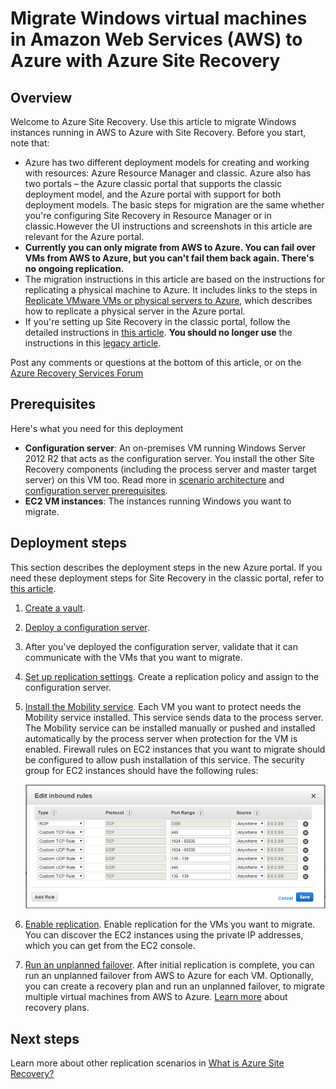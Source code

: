<properties
    pageTitle="Migrate Windows virtual machines from Amazon Web Services to Azure with Site Recovery | Microsoft Azure"
    description="This article describes how to migrate Windows virtual machines running in Amazon Web Services (AWA) to Azure using Azure Site Recovery."
    services="site-recovery"
    documentationCenter=""
    authors="rayne-wiselman"
    manager="jwhit"
    editor=""/>

<tags
    ms.service="site-recovery"
    ms.devlang="na"
    ms.topic="article"
    ms.tgt_pltfrm="na"
    ms.workload="backup-recovery"
    ms.date="08/22/2016"
    ms.author="raynew"/>


#  <a name="migrate-windows-virtual-machines-in-amazon-web-services-(aws)-to-azure-with-azure-site-recovery"></a>Migrate Windows virtual machines in Amazon Web Services (AWS) to Azure with Azure Site Recovery

## <a name="overview"></a>Overview

Welcome to Azure Site Recovery. Use this article to migrate Windows instances running in AWS to Azure with Site Recovery. Before you start, note that:

- Azure has two different deployment models for creating and working with resources: Azure Resource Manager and classic. Azure also has two portals – the Azure classic portal that supports the classic deployment model, and the Azure portal with support for both deployment models. The basic steps for migration are the same whether you're configuring Site Recovery in Resource Manager or in classic.However the UI instructions and screenshots in this article are relevant for the Azure portal.
- **Currently you can only migrate from AWS to Azure. You can fail over VMs from AWS to Azure, but you can't fail them back again. There's no ongoing replication.**
- The migration instructions in this article are based on the instructions for replicating a physical machine to Azure. It includes links to the steps in [Replicate VMware VMs or physical servers to Azure](site-recovery-vmware-to-azure.md), which describes how to replicate a physical server in the Azure portal.
- If you're setting up Site Recovery in the classic portal, follow the detailed instructions in [this article](site-recovery-vmware-to-azure-classic.md). **You should no longer use** the instructions in this [legacy article](site-recovery-vmware-to-azure-classic-legacy.md).

Post any comments or questions at the bottom of this article, or on the [Azure Recovery Services Forum](https://social.msdn.microsoft.com/forums/azure/home?forum=hypervrecovmgr)


## <a name="prerequisites"></a>Prerequisites

Here's what you need for this deployment

- **Configuration server**: An on-premises VM running Windows Server 2012 R2 that acts as the configuration server. You install the other Site Recovery components (including the process server and master target server) on this VM too. Read more in [scenario architecture](site-recovery-vmware-to-azure.md#scenario-architecture) and [configuration server prerequisites](site-recovery-vmware-to-azure.md#configuration-server-prerequisites).
- **EC2 VM instances**: The instances running Windows you want to migrate.

## <a name="deployment-steps"></a>Deployment steps

This section describes the deployment steps in the new Azure portal. If you need these deployment steps for Site Recovery in the classic portal, refer to [this article](site-recovery-vmware-to-azure-classic.md).

1. [Create a vault](site-recovery-vmware-to-azure.md#create-a-recovery-services-vault).
2. [Deploy a configuration server](site-recovery-vmware-to-azure.md#step-2-set-up-the-source-environment).
3. After you've deployed the configuration server, validate that it can communicate with the VMs that you want to migrate.
4. [Set up replication settings](site-recovery-vmware-to-azure.md#step-4-set-up-replication-settings). Create a replication policy and assign to the configuration server.
5. [Install the Mobility service](site-recovery-vmware-to-azure.md#step-6-replication-application). Each VM you want to protect needs the Mobility service installed. This service sends data to the process server. The Mobility service can be installed manually or pushed and installed automatically by the process server when protection for the VM is enabled. Firewall rules on EC2 instances that you want to migrate should be configured to allow push installation of this service. The security group for EC2 instances should have the following rules:

    ![firewall rules](./media/site-recovery-migrate-aws-to-azure/migrate-firewall.png)

6. [Enable replication](site-recovery-vmware-to-azure.md#enable-replication). Enable replication for the VMs you want to migrate. You can discover the EC2 instances using the private IP addresses, which you can get from the EC2 console.
7. [ Run an unplanned failover](site-recovery-failover.md#run-an-unplanned-failover). After initial replication is complete, you can run an unplanned failover from AWS to Azure for each VM. Optionally, you can create a recovery plan and run an unplanned failover, to migrate multiple virtual machines from AWS to Azure. [Learn more](site-recovery-create-recovery-plans.md) about recovery plans.

## <a name="next-steps"></a>Next steps

Learn more about other replication scenarios in [What is Azure Site Recovery?](site-recovery-overview.md)



<!--HONumber=Oct16_HO2-->


